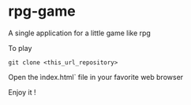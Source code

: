 # rpg-game

A single application for a little game like rpg

To play

`git clone <this_url_repository>`

Open the ìndex.html` file in your favorite web browser

Enjoy it !

